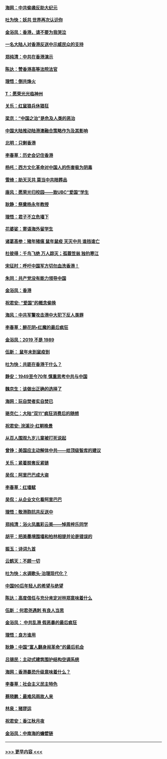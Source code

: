 #### [海网：中共偷袭反助大纪元](../pages/nsc993/n11673515.md?t=11222201) 
#### [吐为快：妖共 世界再次认识你](../pages/nsc993/n11673506.md?t=11222201) 
#### [金浴凤：香港，请不要为我哭泣](../pages/nsc993/n11673248.md?t=11222201) 
#### [一名大陆人对香港反送中示威民众的支持](../pages/nsc993/n11672615.md?t=11222201) 
#### [郑纯清：中共在香港演示](../pages/nsc993/n11670539.md?t=11222201) 
#### [陈达：赞香港高等法院法官](../pages/nsc993/n11669542.md?t=11222201) 
#### [理悟：倒共烽火](../pages/nsc993/n11668844.md?t=11222201) 
#### [T：愿荣光光临神州](../pages/nsc993/n11668421.md?t=11222201) 
#### [关乐：红鼠狼兵休猖狂](../pages/nsc993/n11668378.md?t=11222201) 
#### [梁京：“中国之治”是危及人类的恶治](../pages/nsc993/n11668328.md?t=11222201) 
#### [中国大陆推动陆港澳融合策略作为及其影响](../pages/nsc993/n11668157.md?t=11222201) 
#### [北明：只剩香港](../pages/nsc993/n11668002.md?t=11222201) 
#### [李春草：历史会记住香港](../pages/nsc993/n11667927.md?t=11222201) 
#### [杨吒：西方文化革命对中国人的伤害极为阴毒](../pages/nsc993/n11664521.md?t=11222201) 
#### [雪绮：助天灭共 莫当中共陪葬品](../pages/nsc993/n11662650.md?t=11222201) 
#### [唐风：愿荣光归校园——致UBC“爱国”学生](../pages/nsc993/n11662194.md?t=11222201) 
#### [耿静：祭奠杨永年教授](../pages/nsc993/n11662514.md?t=11222201) 
#### [理悟：君子不立危墙下](../pages/nsc993/n11662172.md?t=11222201) 
#### [花婆娑：寄语海外留学生](../pages/nsc993/n11662121.md?t=11222201) 
#### [诸葛高参：猪年猪瘟 鼠年鼠疫 天灭中共 谁挡谁亡](../pages/nsc993/n11661980.md?t=11222201) 
#### [杜彼得：千鸟飞绝 万人踪灭；孤蓑笠翁 独钓寒江](../pages/nsc993/n11661170.md?t=11222201) 
#### [宋征时：呼吁中国军方切勿血洗香港！](../pages/nsc993/n11415318.md?t=11222201) 
#### [朱同：共产党没有能力领导中国](../pages/nsc993/n11660421.md?t=11222201) 
#### [金浴凤：香港](../pages/nsc993/n11660419.md?t=11222201) 
#### [祝君安: “爱国”的概念偷换](../pages/nsc993/n11659706.md?t=11222201) 
#### [海风：中共军警攻击港中大犯下反人类罪](../pages/nsc993/n11659632.md?t=11222201) 
#### [李春草：醉花阴•红魔的最后疯狂](../pages/nsc993/n11659287.md?t=11222201) 
#### [金浴凤：2019 不是 1989](../pages/nsc993/n11657663.md?t=11222201) 
#### [伍新： 鼠年未到鼠疫到](../pages/nsc993/n11655098.md?t=11222201) 
#### [吐为快：共匪在香港干什么？](../pages/nsc993/n11654891.md?t=11222201) 
#### [静安：1949至今70年 慎重思考中共与中国](../pages/nsc993/n11651244.md?t=11222201) 
#### [魏京生：该做出正确的选择了](../pages/nsc993/n11653084.md?t=11222201) 
#### [海网：玩自焚者实自焚已](../pages/nsc993/n11652423.md?t=11222201) 
#### [骆克仁：大陆“双11”疯狂消费后的随想](../pages/nsc993/n11652305.md?t=11222201) 
#### [祝君安: 浣溪沙·红朝晚景](../pages/nsc993/n11652258.md?t=11222201) 
#### [从百人围观九岁儿童被打死说起](../pages/nsc993/n11651030.md?t=11222201) 
#### [曾铮：美国应主动解体中共——给顶级智库的建议](../pages/nsc993/n11649888.md?t=11222201) 
#### [关乐：紧着脱套反紧链](../pages/nsc993/n11649069.md?t=11222201) 
#### [吴侃：阿里巴巴成大盗](../pages/nsc993/n11645523.md?t=11222201) 
#### [李春草：红墙赋](../pages/nsc993/n11646389.md?t=11222201) 
#### [吴侃：从企业文化看阿里巴巴](../pages/nsc993/n11645476.md?t=11222201) 
#### [理悟：敬港胞抗共反送中](../pages/nsc993/n11645466.md?t=11222201) 
#### [郑纯清：浴火凤凰彩云美——悼周梓乐同学](../pages/nsc993/n11645155.md?t=11222201) 
#### [胡平：把美墨境围墙和柏林相提并论是错误的](../pages/nsc993/n11645134.md?t=11222201) 
#### [振玉：诗词九首](../pages/nsc993/n11644081.md?t=11222201) 
#### [云鹤天：不顾一切](../pages/nsc993/n11643508.md?t=11222201) 
#### [吐为快：水调歌头·治理现代化？](../pages/nsc993/n11643485.md?t=11222201) 
#### [中国90后年轻人的希望与绝望](../pages/nsc993/n11642317.md?t=11222201) 
#### [陈达：高度信任与充分肯定对林郑意味着什么](../pages/nsc993/n11641441.md?t=11222201) 
#### [伍新 ：何君尧遇刺 有良人当思](../pages/nsc993/n11641503.md?t=11222201) 
#### [金浴凤： 中共乱港  假恶暴的最后疯狂](../pages/nsc993/n11641495.md?t=11222201) 
#### [理悟：良方谁用](../pages/nsc993/n11641463.md?t=11222201) 
#### [耿静：中国“富人翻身闹革命”的最后机会](../pages/nsc993/n11640655.md?t=11222201) 
#### [吕锡民：主动式建筑围护结构空调系统](../pages/nsc993/n11640168.md?t=11222201) 
#### [海网：香港暴恐升级意味着什么？](../pages/nsc993/n11635904.md?t=11222201) 
#### [李春草：社会主义民主特色](../pages/nsc993/n11634657.md?t=11222201) 
#### [蔡晓鹏：最难风雨故人来](../pages/nsc993/n11633145.md?t=11222201) 
#### [林泉：猪猡运](../pages/nsc993/n11631469.md?t=11222201) 
#### [祝君安：香江秋月夜](../pages/nsc993/n11631440.md?t=11222201) 
#### [金浴凤：中南海的蟾嬖链](../pages/nsc993/n11631290.md?t=11222201) 

----
#### [ >>> 更早内容 <<< ](../indexes/nsc993-earlier.md)
